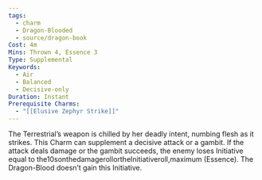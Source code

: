 ```yaml
---
tags:
  - charm
  - Dragon-Blooded
  - source/dragon-book
Cost: 4m
Mins: Thrown 4, Essence 3
Type: Supplemental
Keywords:
  - Air
  - Balanced
  - Decisive-only
Duration: Instant
Prerequisite Charms:
  - "[[Elusive Zephyr Strike]]"
---
```

The Terrestrial’s weapon is chilled by her deadly intent, numbing flesh as it strikes. This Charm can supplement a decisive attack or a gambit. If the attack deals damage or the gambit succeeds, the enemy loses Initiative equal to the10sonthedamagerollortheInitiativeroll,maximum (Essence). The Dragon-Blood doesn’t gain this Initiative.
